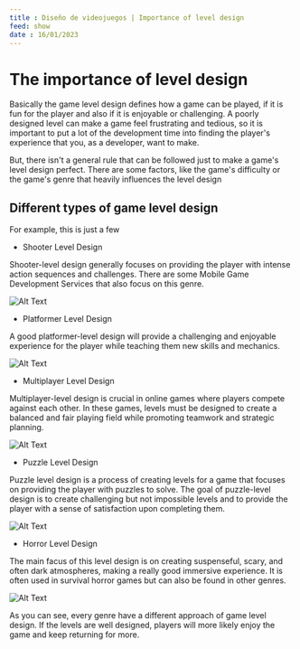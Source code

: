 ```yaml
---
title : Diseño de videojuegos | Importance of level design
feed: show
date : 16/01/2023
---
```


# The importance of level design
<p>Basically the game level design defines how a game can be played, if it is fun for the player and also if it is enjoyable or challenging. A poorly designed level can make a game feel frustrating and tedious, so it is important to put a lot of the development time into finding the player's experience that you, as a developer, want to make.</p>
<p>But, there isn't a general rule that can be followed just to make a game's level design perfect. There are some factors, like the game's difficulty or the game's genre that heavily influences the level design</p>

## Different types of game level design
<p>For example, this is just a few</p>

 * Shooter Level Design
<p>Shooter-level design generally focuses on providing the player with intense action sequences and challenges. There are some Mobile Game Development Services that also focus on this genre.</p>

![Alt Text](../assets/img/shooter.jpg)

 * Platformer Level Design
<p>A good platformer-level design will provide a challenging and enjoyable experience for the player while teaching them new skills and mechanics.</p>

![Alt Text](../assets/img/mariobros.jpg)

 * Multiplayer Level Design
<p>Multiplayer-level design is crucial in online games where players compete against each other. In these games, levels must be designed to create a balanced and fair playing field while promoting teamwork and strategic planning.</p>

![Alt Text](../assets/img/multiplayer.jpg)

 * Puzzle Level Design
<p>Puzzle level design is a process of creating levels for a game that focuses on providing the player with puzzles to solve. The goal of puzzle-level design is to create challenging but not impossible levels and to provide the player with a sense of satisfaction upon completing them.</p>

![Alt Text](../assets/img/puzzle.png)

 * Horror Level Design
<p>The main facus of this level design is on creating suspenseful, scary, and often dark atmospheres, making a really good immersive experience. It is often used in survival horror games but can also be found in other genres.</p>

![Alt Text](../assets/img/horror.jpeg)

<p>As you can see, every genre have a different approach of game level design. If the levels are well designed, players will more likely enjoy the game and keep returning for more.</p>
